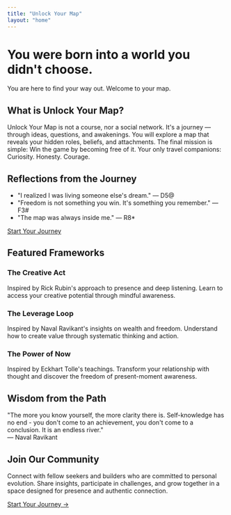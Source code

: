 ```yaml
---
title: "Unlock Your Map"
layout: "home"
---
```


# You were born into a world you didn't choose.

You are here to find your way out. Welcome to your map.

## What is Unlock Your Map?

Unlock Your Map is not a course, nor a social network.
It's a journey — through ideas, questions, and awakenings.
You will explore a map that reveals your hidden roles, beliefs, and attachments.
The final mission is simple: Win the game by becoming free of it.
Your only travel companions: Curiosity. Honesty. Courage.

## Reflections from the Journey

- "I realized I was living someone else's dream." — D5@
- "Freedom is not something you win. It's something you remember." — F3#
- "The map was always inside me." — R8*

[Start Your Journey](/signup)

## Featured Frameworks

<div class="card">
<h3>The Creative Act</h3>
Inspired by Rick Rubin's approach to presence and deep listening. Learn to access your creative potential through mindful awareness.
</div>

<div class="card">
<h3>The Leverage Loop</h3>
Inspired by Naval Ravikant's insights on wealth and freedom. Understand how to create value through systematic thinking and action.
</div>

<div class="card">
<h3>The Power of Now</h3>
Inspired by Eckhart Tolle's teachings. Transform your relationship with thought and discover the freedom of present-moment awareness.
</div>

## Wisdom from the Path

<div class="quote">
"The more you know yourself, the more clarity there is. Self-knowledge has no end - you don't come to an achievement, you don't come to a conclusion. It is an endless river."
<div class="quote-author">— Naval Ravikant</div>
</div>

## Join Our Community

Connect with fellow seekers and builders who are committed to personal evolution. Share insights, participate in challenges, and grow together in a space designed for presence and authentic connection.

[Start Your Journey →](/your-first-map) 